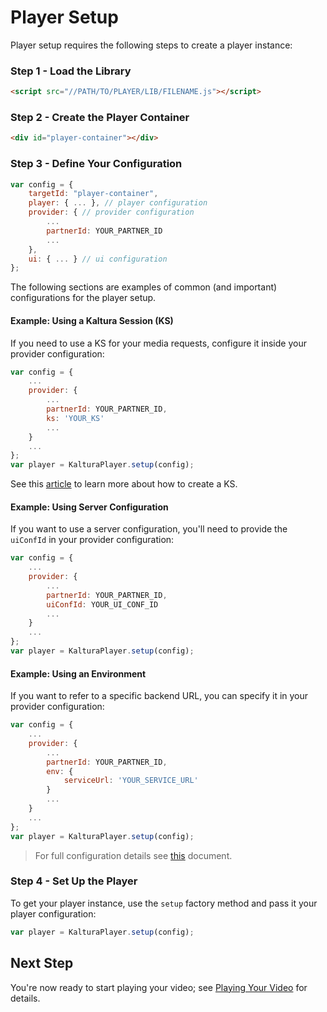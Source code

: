 # Player Setup
Player setup requires the following steps to create a player instance:
### Step 1 - Load the Library
```html
<script src="//PATH/TO/PLAYER/LIB/FILENAME.js"></script>
```
### Step 2 - Create the Player Container
```html
<div id="player-container"></div>
```
### Step 3 - Define Your Configuration
```js
var config = {
	targetId: "player-container",
	player: { ... }, // player configuration
	provider: { // provider configuration
		...
		partnerId: YOUR_PARTNER_ID
		...
	},
	ui: { ... } // ui configuration
};
```

The following sections are examples of common (and important) configurations for the player setup. 

#### Example: Using a Kaltura Session (KS)
If you need to use a KS for your media requests, configure it inside your provider configuration:
```js
var config = {
	...
	provider: { 
		...
		partnerId: YOUR_PARTNER_ID,
		ks: 'YOUR_KS'
		...
	}
	...
};
var player = KalturaPlayer.setup(config);
``` 
See this [article](https://vpaas.kaltura.com/documentation/VPaaS-API-Getting-Started/how-to-create-kaltura-session.html) to learn more about how to create a KS.
#### Example: Using Server Configuration
If you want to use a server configuration, you'll need to provide the `uiConfId` in your provider configuration:
```js
var config = {
	...
	provider: {
		...
		partnerId: YOUR_PARTNER_ID,
		uiConfId: YOUR_UI_CONF_ID
		...
	}
	...
};
var player = KalturaPlayer.setup(config);
``` 

#### Example: Using an Environment
If you want to refer to a specific backend URL, you can specify it in your provider configuration:
```js
var config = {
	...
	provider: {
		...
		partnerId: YOUR_PARTNER_ID,
		env: {
			serviceUrl: 'YOUR_SERVICE_URL'
		}
		...
	}
	...
};
var player = KalturaPlayer.setup(config);
``` 
> For full configuration details see [this]() document. 


### Step 4 - Set Up the Player
To get your player instance, use the `setup` factory method and pass it your player configuration: 
```js
var player = KalturaPlayer.setup(config);
```

## Next Step
You're now ready to start playing your video; see [Playing Your Video]() for details.

